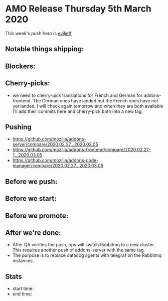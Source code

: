# AMO Release Thursday 5th March 2020

This week's push hero is [eviljeff](https://github.com/eviljeff)

## Notable things shipping:

## Blockers:

## Cherry-picks:
- we need to cherry-pick translations for French and German for addons-frontend. The German ones have landed but the French ones have not yet landed. I will check again tomorrow and when they are both available I'll add their commits here and cherry-pick both into a new tag.

## Pushing

- https://github.com/mozilla/addons-server/compare/2020.02.27...2020.03.05
- https://github.com/mozilla/addons-frontend/compare/2020.02.27-1...2020.03.05
- https://github.com/mozilla/addons-code-manager/compare/2020.02.27...2020.03.05

## Before we push:

## Before we start:

## Before we promote:

## After we're done:

* After QA verifies the push, ops will switch Rabbitmq to a new cluster. This requires another push of addons-server with the same tag.
* The purpose is to replace datadog agents with telegraf on the Rabbitmq instances.

## Stats

- start time:
- end time:
